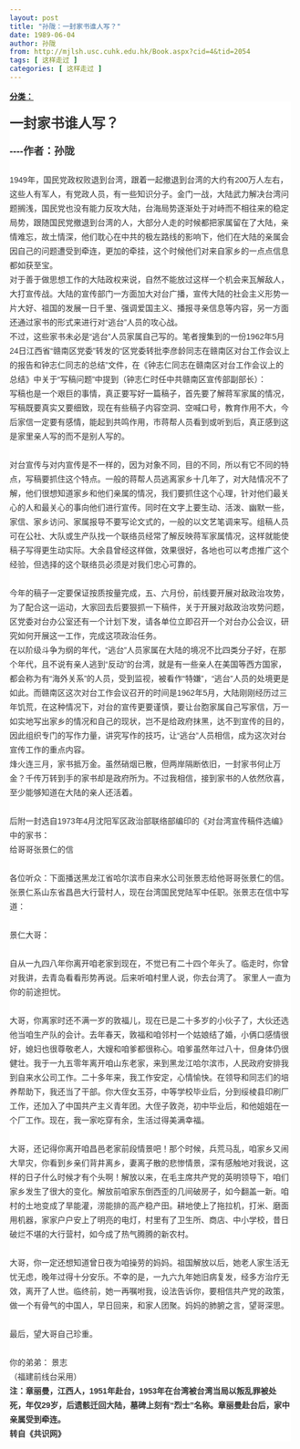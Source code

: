 ```yaml
---
layout: post
title: "孙陇：一封家书谁人写？"
date: 1989-06-04
author: 孙陇
from: http://mjlsh.usc.cuhk.edu.hk/Book.aspx?cid=4&tid=2054
tags: [ 这样走过 ]
categories: [ 这样走过 ]
---
```


<div style="margin: 15px 10px 10px 0px;">
 <div>
  <span id="ctl00_ContentPlaceHolder1_chapter1_SubjectLabel" style="font-weight:bold;text-decoration:underline;">
   分类：
  </span>
 </div>
 <p style="padding: 0px; margin: 0px; color: rgb(51, 51, 51); font-family: Verdana, Arial, Tahoma; line-height: 25px; background-color: rgb(255, 255, 255);">
  <b>
   <font size="5">
    <br/>
   </font>
  </b>
 </p>
 <p style="padding: 0px; margin: 0px; color: rgb(51, 51, 51); font-family: Verdana, Arial, Tahoma; line-height: 25px; background-color: rgb(255, 255, 255);">
  <b>
   <font size="5">
    一封家书谁人写？
   </font>
  </b>
 </p>
 <p style="padding: 0px; margin: 0px; color: rgb(51, 51, 51); font-family: Verdana, Arial, Tahoma; line-height: 25px; background-color: rgb(255, 255, 255);">
  <b>
   <font size="4">
    <br/>
   </font>
  </b>
 </p>
 <p style="padding: 0px; margin: 0px; color: rgb(51, 51, 51); font-family: Verdana, Arial, Tahoma; line-height: 25px; background-color: rgb(255, 255, 255);">
  <b>
   <font size="4">
    ----作者：孙陇
   </font>
  </b>
 </p>
 <p style="padding: 0px; margin: 0px; color: rgb(51, 51, 51); font-family: Verdana, Arial, Tahoma; line-height: 25px; background-color: rgb(255, 255, 255);">
  <br/>
 </p>
 <p style="padding: 0px; margin: 0px; color: rgb(51, 51, 51); font-family: Verdana, Arial, Tahoma; line-height: 25px; background-color: rgb(255, 255, 255);">
  1949年，国民党政权败退到台湾，跟着一起撤退到台湾的大约有200万人左右，这些人有军人，有党政人员，有一些知识分子。金门一战，大陆武力解决台湾问题搁浅，国民党也没有能力反攻大陆，台海局势逐渐处于对峙而不相往来的稳定局势，跟随国民党撤退到台湾的人，大部分人走的时候都把家属留在了大陆，亲情难忘，故土情深，他们耽心在中共的极左路线的影响下，他们在大陆的亲属会因自己的问题遭受到牵连，更加的牵挂，这个时候他们对来自家乡的一点点信息都如获至宝。
 </p>
 <p style="padding: 0px; margin: 0px; color: rgb(51, 51, 51); font-family: Verdana, Arial, Tahoma; line-height: 25px; background-color: rgb(255, 255, 255);">
 </p>
 <p style="padding: 0px; margin: 0px; color: rgb(51, 51, 51); font-family: Verdana, Arial, Tahoma; line-height: 25px; background-color: rgb(255, 255, 255);">
  对于善于做思想工作的大陆政权来说，自然不能放过这样一个机会来瓦解敌人，大打宣传战。大陆的宣传部门一方面加大对台广播，宣传大陆的社会主义形势一片大好、祖国的发展一日千里、强调爱国主义、播报寻亲信息等内容，另一方面还通过家书的形式来进行对“逃台”人员的攻心战。
 </p>
 <p style="padding: 0px; margin: 0px; color: rgb(51, 51, 51); font-family: Verdana, Arial, Tahoma; line-height: 25px; background-color: rgb(255, 255, 255);">
 </p>
 <p style="padding: 0px; margin: 0px; color: rgb(51, 51, 51); font-family: Verdana, Arial, Tahoma; line-height: 25px; background-color: rgb(255, 255, 255);">
  不过，这些家书未必是“逃台”人员家属自己写的。笔者搜集到的一份1962年5月24日江西省“赣南区党委”转发的“区党委转批李彦龄同志在赣南区对台工作会议上的报告和钟志仁同志的总结”文件，在《钟志仁同志在赣南区对台工作会议上的总结》中关于“写稿问题”中提到（钟志仁时任中共赣南区宣传部副部长）：
 </p>
 <p style="padding: 0px; margin: 0px; color: rgb(51, 51, 51); font-family: Verdana, Arial, Tahoma; line-height: 25px; background-color: rgb(255, 255, 255);">
 </p>
 <p style="padding: 0px; margin: 0px; color: rgb(51, 51, 51); font-family: Verdana, Arial, Tahoma; line-height: 25px; background-color: rgb(255, 255, 255);">
  <span style="padding: 0px; margin: 0px; font-family: 楷体_GB2312;">
   写稿也是一个艰巨的事情，真正要写好一篇稿子，首先要了解蒋军家属的情况，写稿既要真实又要细致，现在有些稿子内容空洞、空喊口号，教育作用不大，今后家信一定要有感情，能起到共鸣作用，市蒋帮人员看到或听到后，真正感到这是家里亲人写的而不是别人写的。
  </span>
 </p>
 <p style="padding: 0px; margin: 0px; color: rgb(51, 51, 51); font-family: Verdana, Arial, Tahoma; line-height: 25px; background-color: rgb(255, 255, 255);">
  <span style="padding: 0px; margin: 0px; font-family: 楷体_GB2312;">
   <br style="padding: 0px; margin: 0px;"/>
  </span>
 </p>
 <p style="padding: 0px; margin: 0px; color: rgb(51, 51, 51); font-family: Verdana, Arial, Tahoma; line-height: 25px; background-color: rgb(255, 255, 255);">
  <span style="padding: 0px; margin: 0px; font-family: 楷体_GB2312;">
   对台宣传与对内宣传是不一样的，因为对象不同，目的不同，所以有它不同的特点，写稿要抓住这个特点。一般的蒋帮人员逃离家乡十几年了，对大陆情况不了解，他们很想知道家乡和他们亲属的情况，我们要抓住这个心理，针对他们最关心的人和最关心的事向他们进行宣传。同时在文字上要生动、活泼、幽默一些，家信、家乡访问、家属报导不要写论文式的，一般的以文艺笔调来写。组稿人员可在公社、大队或生产队找一个联络员经常了解反映蒋军家属情况，这样就能使稿子写得更生动实际。大余县曾经这样做，效果很好，各地也可以考虑推广这个经验，但选择的这个联络员必须是对我们忠心可靠的。
  </span>
 </p>
 <p style="padding: 0px; margin: 0px; color: rgb(51, 51, 51); font-family: Verdana, Arial, Tahoma; line-height: 25px; background-color: rgb(255, 255, 255);">
  <span style="padding: 0px; margin: 0px; font-family: 楷体_GB2312;">
   <br style="padding: 0px; margin: 0px;"/>
  </span>
 </p>
 <p style="padding: 0px; margin: 0px; color: rgb(51, 51, 51); font-family: Verdana, Arial, Tahoma; line-height: 25px; background-color: rgb(255, 255, 255);">
  <span style="padding: 0px; margin: 0px; font-family: 楷体_GB2312;">
   今年的稿子一定要保证按质按量完成，五、六月份，前线要开展对敌政治攻势，为了配合这一运动，大家回去后要狠抓一下稿件，关于开展对敌政治攻势问题，区党委对台办公室还有一个计划下发，请各单位立即召开一个对台办公会议，研究如何开展这一工作，完成这项政治任务。
  </span>
 </p>
 <p style="padding: 0px; margin: 0px; color: rgb(51, 51, 51); font-family: Verdana, Arial, Tahoma; line-height: 25px; background-color: rgb(255, 255, 255);">
 </p>
 <p style="padding: 0px; margin: 0px; color: rgb(51, 51, 51); font-family: Verdana, Arial, Tahoma; line-height: 25px; background-color: rgb(255, 255, 255);">
  在以阶级斗争为纲的年代，“逃台”人员家属在大陆的境况不比四类分子好，在那个年代，且不说有亲人逃到“反动”的台湾，就是有一些亲人在美国等西方国家，都会称为有“海外关系”的人员，受到监视，被看作“特嫌”，“逃台”人员的处境更是如此。而赣南区这次对台工作会议召开的时间是1962年5月，大陆刚刚经历过三年饥荒，在这种情况下，对台的宣传更要谨慎，要让台胞家属自己写家信，万一如实地写出家乡的情况和自己的现状，岂不是给政府抹黑，达不到宣传的目的，因此组织专门的写作力量，讲究写作的技巧，让“逃台”人员相信，成为这次对台宣传工作的重点内容。
 </p>
 <p style="padding: 0px; margin: 0px; color: rgb(51, 51, 51); font-family: Verdana, Arial, Tahoma; line-height: 25px; background-color: rgb(255, 255, 255);">
 </p>
 <p style="padding: 0px; margin: 0px; color: rgb(51, 51, 51); font-family: Verdana, Arial, Tahoma; line-height: 25px; background-color: rgb(255, 255, 255);">
  烽火连三月，家书抵万金。虽然硝烟已散，但两岸隔断依旧，一封家书何止万金？千传万转到手的家书却是政府所为。不过我相信，接到家书的人依然欣喜，至少能够知道在大陆的亲人还活着。
 </p>
 <p style="padding: 0px; margin: 0px; color: rgb(51, 51, 51); font-family: Verdana, Arial, Tahoma; line-height: 25px; background-color: rgb(255, 255, 255);">
  <br/>
 </p>
 <div style="padding: 0px; margin: 0px; color: rgb(51, 51, 51); font-family: Verdana, Arial, Tahoma; line-height: 25px; background-color: rgb(255, 255, 255);">
  后附一封选自1973年4月沈阳军区政治部联络部编印的《对台湾宣传稿件选编》中的家书：
 </div>
 <div style="padding: 0px; margin: 0px; color: rgb(51, 51, 51); font-family: Verdana, Arial, Tahoma; line-height: 25px; background-color: rgb(255, 255, 255);">
 </div>
 <div style="padding: 0px; margin: 0px; color: rgb(51, 51, 51); font-family: Verdana, Arial, Tahoma; line-height: 25px; background-color: rgb(255, 255, 255);">
  <span style="padding: 0px; margin: 0px; font-family: 楷体_GB2312;">
   给哥哥张景仁的信
  </span>
 </div>
 <div style="padding: 0px; margin: 0px; color: rgb(51, 51, 51); font-family: Verdana, Arial, Tahoma; line-height: 25px; background-color: rgb(255, 255, 255);">
  <span style="padding: 0px; margin: 0px; font-family: 楷体_GB2312;">
   <br style="padding: 0px; margin: 0px;"/>
  </span>
 </div>
 <div style="padding: 0px; margin: 0px; color: rgb(51, 51, 51); font-family: Verdana, Arial, Tahoma; line-height: 25px; background-color: rgb(255, 255, 255);">
  <span style="padding: 0px; margin: 0px; font-family: 楷体_GB2312;">
   各位听众：下面播送黑龙江省哈尔滨市自来水公司张景志给他哥哥张景仁的信。张景仁系山东省昌邑大行营村人，现在台湾国民党陆军中任职。张景志在信中写道：
  </span>
 </div>
 <div style="padding: 0px; margin: 0px; color: rgb(51, 51, 51); font-family: Verdana, Arial, Tahoma; line-height: 25px; background-color: rgb(255, 255, 255);">
  <span style="padding: 0px; margin: 0px; font-family: 楷体_GB2312;">
   <br style="padding: 0px; margin: 0px;"/>
  </span>
 </div>
 <div style="padding: 0px; margin: 0px; color: rgb(51, 51, 51); font-family: Verdana, Arial, Tahoma; line-height: 25px; background-color: rgb(255, 255, 255);">
  <span style="padding: 0px; margin: 0px; font-family: 楷体_GB2312;">
   景仁大哥：
  </span>
 </div>
 <div style="padding: 0px; margin: 0px; color: rgb(51, 51, 51); font-family: Verdana, Arial, Tahoma; line-height: 25px; background-color: rgb(255, 255, 255);">
  <span style="padding: 0px; margin: 0px; font-family: 楷体_GB2312;">
   <br style="padding: 0px; margin: 0px;"/>
  </span>
 </div>
 <div style="padding: 0px; margin: 0px; color: rgb(51, 51, 51); font-family: Verdana, Arial, Tahoma; line-height: 25px; background-color: rgb(255, 255, 255);">
  <span style="padding: 0px; margin: 0px; font-family: 楷体_GB2312;">
   自从一九四八年你离开咱老家到现在，不觉已有二十四个年头了。临走时，你曾对我讲，去青岛看看形势再说。后来听咱村里人说，你去台湾了。 家里人一直为你的前途担忧。
  </span>
 </div>
 <div style="padding: 0px; margin: 0px; color: rgb(51, 51, 51); font-family: Verdana, Arial, Tahoma; line-height: 25px; background-color: rgb(255, 255, 255);">
  <span style="padding: 0px; margin: 0px; font-family: 楷体_GB2312;">
   <br style="padding: 0px; margin: 0px;"/>
  </span>
 </div>
 <div style="padding: 0px; margin: 0px; color: rgb(51, 51, 51); font-family: Verdana, Arial, Tahoma; line-height: 25px; background-color: rgb(255, 255, 255);">
  <span style="padding: 0px; margin: 0px; font-family: 楷体_GB2312;">
   大哥，你离家时还不满一岁的敦福儿，现在已是二十多岁的小伙子了，大伙还选他当咱生产队的会计。去年春天，敦福和咱邻村一个姑娘结了婚，小俩口感情很好，媳妇也很尊敬老人，大嫂和咱爹都很称心。咱爹虽然年过八十，但身体仍很健壮。我于一九五零年离开咱山东老家，来到黑龙江哈尔滨市，人民政府安排我到自来水公司工作。二十多年来，我工作安定，心情愉快。在领导和同志们的培养帮助下，我还当了干部。你大侄女玉芬，中等学校毕业后，分到绥棱县印刷厂工作，还加入了中国共产主义青年团。大侄子敦尧，初中毕业后，和他姐姐在一个厂工作。现在，我一家吃穿有余，生活过得美满幸福。
  </span>
 </div>
 <div style="padding: 0px; margin: 0px; color: rgb(51, 51, 51); font-family: Verdana, Arial, Tahoma; line-height: 25px; background-color: rgb(255, 255, 255);">
  <span style="padding: 0px; margin: 0px; font-family: 楷体_GB2312;">
   <br style="padding: 0px; margin: 0px;"/>
  </span>
 </div>
 <div style="padding: 0px; margin: 0px; color: rgb(51, 51, 51); font-family: Verdana, Arial, Tahoma; line-height: 25px; background-color: rgb(255, 255, 255);">
  <span style="padding: 0px; margin: 0px; font-family: 楷体_GB2312;">
   大哥，还记得你离开咱昌邑老家前段情景吧！那个时候，兵荒马乱，咱家乡又闹大旱灾，你看到乡亲们背井离乡，妻离子散的悲惨情景，深有感触地对我说，这样的日子什么时候才有个头啊！解放以来，在毛主席共产党的英明领导下，咱们家乡发生了很大的变化。解放前咱家东倒西歪的几间破房子，如今翻盖一新。咱村的土地变成了旱能灌，涝能排的高产稳产田。耕地使上了拖拉机，打米、磨面用机器，家家户户安上了明亮的电灯，村里有了卫生所、商店、中小学校，昔日破烂不堪的大行营村，如今成了热气腾腾的新农村。
  </span>
 </div>
 <div style="padding: 0px; margin: 0px; color: rgb(51, 51, 51); font-family: Verdana, Arial, Tahoma; line-height: 25px; background-color: rgb(255, 255, 255);">
  <span style="padding: 0px; margin: 0px; font-family: 楷体_GB2312;">
   <br style="padding: 0px; margin: 0px;"/>
  </span>
 </div>
 <div style="padding: 0px; margin: 0px; color: rgb(51, 51, 51); font-family: Verdana, Arial, Tahoma; line-height: 25px; background-color: rgb(255, 255, 255);">
  <span style="padding: 0px; margin: 0px; font-family: 楷体_GB2312;">
   大哥，你一定还想知道曾日夜为咱操劳的妈妈。祖国解放以后，她老人家生活无忧无虑，晚年过得十分安乐。不幸的是，一九六九年她旧病复发，经多方治疗无效，离开了人世。临终前，她一再嘱咐我，设法告诉你，要相信共产党的政策，做一个有骨气的中国人，早日回来，和家人团聚。妈妈的肺腑之言，望哥深思。
  </span>
 </div>
 <div style="padding: 0px; margin: 0px; color: rgb(51, 51, 51); font-family: Verdana, Arial, Tahoma; line-height: 25px; background-color: rgb(255, 255, 255);">
  <span style="padding: 0px; margin: 0px; font-family: 楷体_GB2312;">
   <br style="padding: 0px; margin: 0px;"/>
  </span>
 </div>
 <div style="padding: 0px; margin: 0px; color: rgb(51, 51, 51); font-family: Verdana, Arial, Tahoma; line-height: 25px; background-color: rgb(255, 255, 255);">
  <span style="padding: 0px; margin: 0px; font-family: 楷体_GB2312;">
   最后，望大哥自己珍重。
  </span>
 </div>
 <div style="padding: 0px; margin: 0px; color: rgb(51, 51, 51); font-family: Verdana, Arial, Tahoma; line-height: 25px; background-color: rgb(255, 255, 255);">
  <span style="padding: 0px; margin: 0px; font-family: 楷体_GB2312;">
   <br style="padding: 0px; margin: 0px;"/>
  </span>
 </div>
 <div style="padding: 0px; margin: 0px; color: rgb(51, 51, 51); font-family: Verdana, Arial, Tahoma; line-height: 25px; background-color: rgb(255, 255, 255);">
  <span style="padding: 0px; margin: 0px; font-family: 楷体_GB2312;">
   你的弟弟： 景志
  </span>
 </div>
 <div style="padding: 0px; margin: 0px; color: rgb(51, 51, 51); font-family: Verdana, Arial, Tahoma; line-height: 25px; background-color: rgb(255, 255, 255);">
 </div>
 <div style="padding: 0px; margin: 0px; color: rgb(51, 51, 51); font-family: Verdana, Arial, Tahoma; line-height: 25px; background-color: rgb(255, 255, 255);">
  （福建前线台采用）
 </div>
 <div style="padding: 0px; margin: 0px; color: rgb(51, 51, 51); font-family: Verdana, Arial, Tahoma; line-height: 25px; background-color: rgb(255, 255, 255);">
  <div style="padding: 0px; margin: 0px;">
   <span style="padding: 0px; margin: 0px; font-family: 楷体_GB2312;">
   </span>
  </div>
  <div style="padding: 0px; margin: 0px;">
   <strong style="padding: 0px; margin: 0px;">
    注：章丽曼，江西人，1951年赴台，1953年在台湾被台湾当局以叛乱罪被处死，年仅29岁，后遗骸迁回大陆，墓碑上刻有“烈士”名称。章丽曼赴台后，家中亲属受到牵连。
   </strong>
  </div>
  <div style="font-size: 14px; padding: 0px; margin: 0px;">
   <b>
   </b>
  </div>
 </div>
 <div style="padding: 0px; margin: 0px; color: rgb(51, 51, 51); font-family: Verdana, Arial, Tahoma; line-height: 25px; background-color: rgb(255, 255, 255);">
  <b>
   转自《共识网》
  </b>
 </div>
</div>

